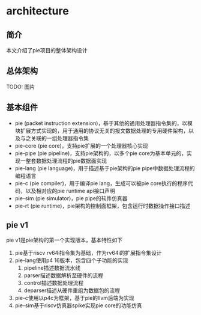 
# architecture

## 简介

本文介绍了pie项目的整体架构设计

## 总体架构

TODO: 图片

## 基本组件

* pie (packet instruction extension)，基于其他的通用处理器指令集的，以模块扩展方式实现的，用于通用的协议无关的报文数据处理的专用硬件架构，以及与之关联的一组处理器指令集
* pie-core (pie core)，支持pie扩展的一个处理器核心实现
* pie-pipe (pie pipeline)，支持pie架构的，以多个pie core为基本单元的，实现一整套数据处理流程的pie数据面实现
* pie-lang (pie language)，用于描述基于pie架构的pie pipe中数据处理流程的编程语言
* pie-c (pie compiler)，用于编译pie lang，生成可以被pie core执行的程序代码，以及相对应的pie runtime api接口声明
* pie-sim (pie simulator)，pie pipe的软件仿真器
* pie-rt (pie runtime)，pie架构的控制面框架，包含运行时数据操作接口描述

## pie v1

pie v1是pie架构的第一个实现版本，基本特性如下

1. pie基于riscv rv64i指令集为基础，作为rv64i的扩展指令集设计
1. pie-lang使用p4 16版本，包含四个子功能的实现
    1. pipeline描述数据流水线
    1. parser描述数据解析至硬件的流程
    1. control描述数据处理流程
    1. deparser描述从硬件重组为数据包的流程
1. pie-c使用以p4c为框架，基于pie的llvm后端为实现
1. pie-sim基于riscv仿真器spike实现pie core的功能仿真
